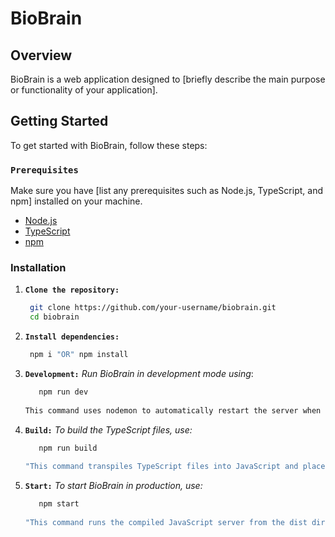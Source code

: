 
# BioBrain

## Overview

BioBrain is a web application designed to [briefly describe the main purpose or functionality of your application].

## Getting Started

To get started with BioBrain, follow these steps:

### `Prerequisites`

Make sure you have [list any prerequisites such as Node.js, TypeScript, and npm] installed on your machine.

- [Node.js](https://nodejs.org/)
- [TypeScript](https://www.typescriptlang.org/)
- [npm](https://www.npmjs.com/)

### Installation

1. **`Clone the repository:`**

   ```bash
    git clone https://github.com/your-username/biobrain.git
    cd biobrain

2. **`Install dependencies:`**

   ```bash
    npm i "OR" npm install

3. **`Development:`**
    *Run BioBrain in development mode using*:

     ```bash
        npm run dev
        
    This command uses nodemon to automatically restart the server when changes are detected."

4. **`Build:`**
    *To build the TypeScript files, use:*

     ```bash
        npm run build
        
    "This command transpiles TypeScript files into JavaScript and places them in the 'dist' directory."

5. **`Start:`**
    *To start BioBrain in production, use:*

     ```bash
        npm start
        
    "This command runs the compiled JavaScript server from the dist directory."
